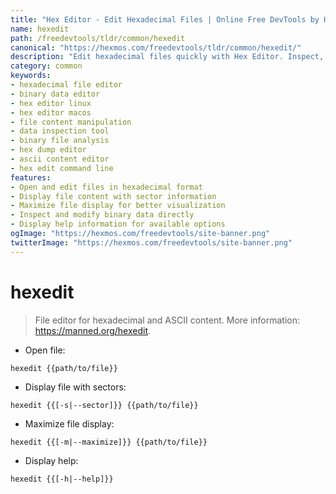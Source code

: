 ```yaml
---
title: "Hex Editor - Edit Hexadecimal Files | Online Free DevTools by Hexmos"
name: hexedit
path: /freedevtools/tldr/common/hexedit
canonical: "https://hexmos.com/freedevtools/tldr/common/hexedit/"
description: "Edit hexadecimal files quickly with Hex Editor. Inspect, modify, and analyze binary data with ease. Free online tool, no registration required."
category: common
keywords:
- hexadecimal file editor
- binary data editor
- hex editor linux
- hex editor macos
- file content manipulation
- data inspection tool
- binary file analysis
- hex dump editor
- ascii content editor
- hex edit command line
features:
- Open and edit files in hexadecimal format
- Display file content with sector information
- Maximize file display for better visualization
- Inspect and modify binary data directly
- Display help information for available options
ogImage: "https://hexmos.com/freedevtools/site-banner.png"
twitterImage: "https://hexmos.com/freedevtools/site-banner.png"
---
```


# hexedit

> File editor for hexadecimal and ASCII content.
> More information: <https://manned.org/hexedit>.

- Open file:

`hexedit {{path/to/file}}`

- Display file with sectors:

`hexedit {{[-s|--sector]}} {{path/to/file}}`

- Maximize file display:

`hexedit {{[-m|--maximize]}} {{path/to/file}}`

- Display help:

`hexedit {{[-h|--help]}}`
